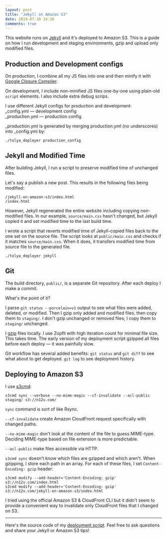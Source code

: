 ```yaml
---
layout: post
title: "Jekyll on Amazon S3"
date: 2019-07-30 14:38
comments: true
---
```


This website runs on [Jekyll](https://jekyllrb.com/) and it's deployed to Amazon S3.
This is a guide on how I run development and staging environments, gzip and upload
only modified files.

<!-- more -->

## Production and Development configs

On production, I combine all my JS files into one and then minify it with
[Google Closure Compiler](https://developers.google.com/closure/compiler/).

On development, I include non-minified JS files one-by-one using plain-old `script` elements.
I also include extra debug scrips.

I use different Jekyll configs for production and development:  
  \_config.yml — development config  
  \_production.yml — production config  

\_production.yml is generated by merging production.yml (no underscores) into \_config.yml by:

<pre class="terminal"><code>./tolya_deployer production_config</code></pre>

##  Jekyll and Modified Time

After building Jekyll, I run a script to preserve modified time of unchanged files.

Let's say a publish a new post. This results in the following files being modified:

    /jekyll-on-amazon-s3/index.html
    /index.html

However, Jekyll regenerated the entire website including copying non-modified files.
In our example, `source/main.css` hasn't changed, but Jekyll copied it and set modified time to the last build time.

I wrote a script that reverts modified time of Jekyll-copied files back to the one set on the source file.
The script looks at `public/main.css` and checks if it matches `source/main.css`. When it does, it transfers
modified time from source file to the generated file.

<pre class="terminal"><code>./tolya_deployer jekyll</code></pre>

## Git

The build directory, `public/`, is a separate Git repository. After each deploy I make a commit.

What's the point of it?

I parse `git status --porcelain=v1` output to see what files were added, deleted, or modified.
Then I gzip only added and modified files, then copy them to `staging/`.
I don't gzip unchanged or removed files; I copy them to `staging/` unchanged.

I [gzip](/gzip/) files locally. I use Zopfli with high iteration count for minimal file size. This takes time.
The early version of my deployment script gzipped all files before each deploy — it was painfully slow.

Git workflow has several added benefits:
`git status` and `git diff` to see what about to get deployed.
`git log` to see deployment history.

## Deploying to Amazon S3

I use [s3cmd](https://s3tools.org/s3cmd):

<pre class="terminal"><code>s3cmd sync --verbose --no-mime-magic --cf-invalidate --acl-public staging/ s3://n12v.com/</code></pre>

`sync` command is sort of like Rsync.

`--cf-invalidate` create Amazon CloudFront request specifically with changed paths.

`--no-mime-magic` don't look at the content of the file to guess <abbr>MIME</abbr>-type. Deciding <abbr>MIME</abbr>-type based on file extension is more predictable.

`--acl-public` make files accessible via HTTP.

`s3cmd sync` doesn't know which files are gzipped and which aren't. When gzipping, I store each path in an array.
For each of these files, I set `Content-Encoding: gzip` header:

<pre class="terminal"><code>s3cmd modify --add-header='Content-Encoding: gzip' s3://n12v.com/index.html</code>
<code>s3cmd modify --add-header='Content-Encoding: gzip' s3://n12v.com/jekyll-on-amazon-s3/index.html</code></pre>

I tried using the official Amazon S3 & CloudFront <abbr>CLI</abbr> but it didn't seem to provide a convenient way
to invalidate only CloudFront files that I changed on S3.

---

Here's the source code of my [deployment script](https://github.com/NV/n12v.com/blob/master/tolya_deployer).
Feel free to ask questions and share your Jekyll or Amazon S3 tips!